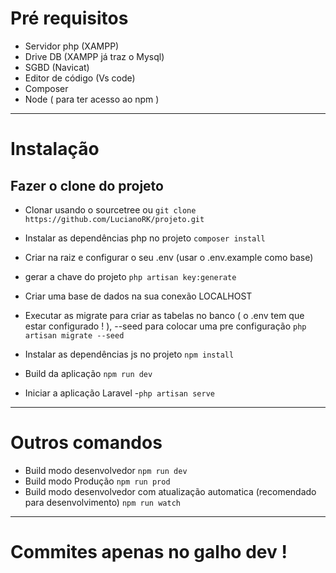 # Pré requisitos

- Servidor php (XAMPP)
- Drive DB (XAMPP já traz o Mysql)
- SGBD (Navicat)
- Editor de código (Vs code)
- Composer 
- Node ( para ter acesso ao npm )

---
# Instalação

## Fazer o clone do projeto
- Clonar usando o sourcetree
ou
`git clone https://github.com/LucianoRK/projeto.git`

- Instalar as dependências php no projeto
`composer install`

- Criar na raiz e configurar o seu .env (usar o .env.example como base)

- gerar a chave do projeto
`php artisan key:generate`

- Criar uma base de dados na sua conexão LOCALHOST

- Executar as migrate para criar as tabelas no banco ( o .env tem que estar configurado ! ), --seed para colocar uma pre configuração
`php artisan migrate --seed`

- Instalar as dependências js no projeto
`npm install`

- Build da aplicação
`npm run dev`

- Iniciar a aplicação Laravel
-`php artisan serve`

---
# Outros comandos

- Build modo desenvolvedor `npm run dev`
- Build modo Produção `npm run prod`
- Build modo desenvolvedor com atualização automatica (recomendado para desenvolvimento) `npm run watch`

---

# Commites apenas no galho dev !
